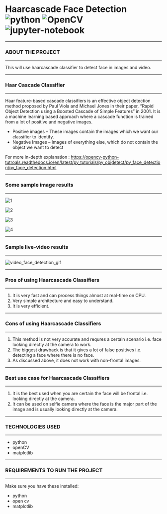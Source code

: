 # Haarcascade Face Detection  ![python](https://img.shields.io/badge/python-3-blue) ![OpenCV](https://img.shields.io/badge/open-cv-yellowgreen) ![jupyter-notebook](https://img.shields.io/badge/jupyter%20-notebook-blue)

----------------------------
### ABOUT THE PROJECT
---------------------------

This will use haarcascade classifier to detect face in images and video.

----------------------------
### Haar Cascade Classifier
----------------------------

Haar feature-based cascade classifiers is an effective object detection method proposed by Paul Viola and Michael Jones in their paper,
 “Rapid Object Detection using a Boosted Cascade of Simple Features” in 2001. It is a machine learning based approach where a cascade function is trained from 
a lot of positive and negative images.

- Positive images – These images contain the images which we want our classifier to identify.
- Negative Images – Images of everything else, which do not contain the object we want to detect

For more in-depth explanation : https://opencv-python-tutroals.readthedocs.io/en/latest/py_tutorials/py_objdetect/py_face_detection/py_face_detection.html


----------------------------
### Some sample image results
----------------------------

![1](https://user-images.githubusercontent.com/55807308/96685119-4d6fdc80-139a-11eb-9197-990a2b6797ac.jpg)

![2](https://user-images.githubusercontent.com/55807308/96685297-890aa680-139a-11eb-91cf-a6858f412008.jpg)

![3](https://user-images.githubusercontent.com/55807308/96685306-8c9e2d80-139a-11eb-8882-a644d6994667.jpg)

![4](https://user-images.githubusercontent.com/55807308/96685315-8f991e00-139a-11eb-8217-43b2410bfe6c.jpg)


----------------------------
### Sample live-video results
----------------------------

![video_face_detection_gif](https://user-images.githubusercontent.com/55807308/96687313-58783c00-139d-11eb-9dd8-42a5cd5ed688.gif)


----------------------------
### Pros of using Haarcascade Classifiers
----------------------------

1. It is very fast and can process things almost at real-time on CPU.
2. Very simple architecture and easy to understand.
3. It is very efficient.

----------------------------
### Cons of using Haarcascade Classifiers
----------------------------

1. This method is not very accurate and requres a certain scenario i.e. face looking directly at the camera to work.
2. The biggest drawback is that it gives a lot of false positives i.e. detecting a face where there is no face.
3. As discussed above, it does not work with non-frontal images.

----------------------------
### Best use case for Haarcascade Classifiers
----------------------------

1. It is the best used when you are certain the face will be frontal i.e. looking directly at the camera. 
2. It can be used on selfie camera where the face is the major part of the image and is usually looking directly at the camera. 

----------------------------
### TECHNOLOGIES USED
----------------------------

- python
- openCV
- matplotlib

----------------------------
### REQUIREMENTS TO RUN THE PROJECT
----------------------------

Make sure you have these installed:

- python
- open cv
- matplotlib

